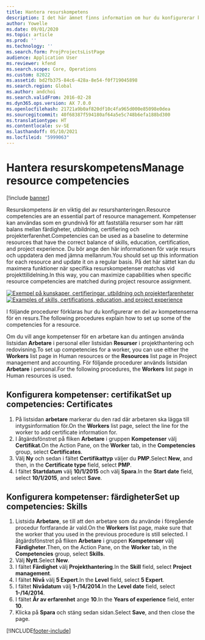 ```yaml
---
title: Hantera resurskompetens
description: I det här ämnet finns information om hur du konfigurerar kompetenser för projektresurser.
author: Yowelle
ms.date: 09/01/2020
ms.topic: article
ms.prod: ''
ms.technology: ''
ms.search.form: ProjProjectsListPage
audience: Application User
ms.reviewer: kfend
ms.search.scope: Core, Operations
ms.custom: 82022
ms.assetid: bd2fb375-84c6-428a-8e54-f0f719045898
ms.search.region: Global
ms.author: andchoi
ms.search.validFrom: 2016-02-28
ms.dyn365.ops.version: AX 7.0.0
ms.openlocfilehash: 21721a9b0af820df10c4fa965d000e85098e0dea
ms.sourcegitcommit: 40f68387f594180af64a5e5c748b6efa188bd300
ms.translationtype: HT
ms.contentlocale: sv-SE
ms.lasthandoff: 05/10/2021
ms.locfileid: "5999063"
---
```

# <a name="manage-resource-competencies"></a><span data-ttu-id="d0a9d-103">Hantera resurskompetens</span><span class="sxs-lookup"><span data-stu-id="d0a9d-103">Manage resource competencies</span></span>

[!include [banner](../includes/banner.md)]

<span data-ttu-id="d0a9d-104">Resurskompetens är en viktig del av resurshanteringen.</span><span class="sxs-lookup"><span data-stu-id="d0a9d-104">Resource competencies are an essential part of resource management.</span></span> <span data-ttu-id="d0a9d-105">Kompetenser kan användas som en grundnivå för att fastställa resurser som har rätt balans mellan färdigheter, utbildning, certifiering och projekterfarenhet.</span><span class="sxs-lookup"><span data-stu-id="d0a9d-105">Competencies can be used as a baseline to determine resources that have the correct balance of skills, education, certification, and project experience.</span></span> <span data-ttu-id="d0a9d-106">Du bör ange den här informationen för varje resurs och uppdatera den med jämna mellanrum.</span><span class="sxs-lookup"><span data-stu-id="d0a9d-106">You should set up this information for each resource and update it on a regular basis.</span></span> <span data-ttu-id="d0a9d-107">På det här sättet kan du maximera funktioner när specifika resurskompetenser matchas vid projekttilldelning.</span><span class="sxs-lookup"><span data-stu-id="d0a9d-107">In this way, you can maximize capabilities when specific resource competencies are matched during project resource assignment.</span></span>

<span data-ttu-id="d0a9d-108">[![Exempel på kunskaper, certifieringar, utbildning och projekterfarenheter](./media/projectresourcing06-1024x383.jpg)](./media/projectresourcing06.jpg)</span><span class="sxs-lookup"><span data-stu-id="d0a9d-108">[![Examples of skills, certifications, education, and project experience](./media/projectresourcing06-1024x383.jpg)](./media/projectresourcing06.jpg)</span></span>

<span data-ttu-id="d0a9d-109">I följande procedurer förklaras hur du konfigurerar en del av kompetenserna för en resurs.</span><span class="sxs-lookup"><span data-stu-id="d0a9d-109">The following procedures explain how to set up some of the competencies for a resource.</span></span>

<span data-ttu-id="d0a9d-110">Om du vill ange kompetenser för en arbetare kan du antingen använda listsidan **Arbetare** i personal eller listsidan **Resurser** i projekthantering och redovisning.</span><span class="sxs-lookup"><span data-stu-id="d0a9d-110">To set up competencies for a worker, you can use either the **Workers** list page in Human resources or the **Resources** list page in Project management and accounting.</span></span> <span data-ttu-id="d0a9d-111">För följande procedurer används listsidan **Arbetare** i personal.</span><span class="sxs-lookup"><span data-stu-id="d0a9d-111">For the following procedures, the **Workers** list page in Human resources is used.</span></span>

## <a name="set-up-competencies-certificates"></a><span data-ttu-id="d0a9d-112">Konfigurera kompetenser: certifikat</span><span class="sxs-lookup"><span data-stu-id="d0a9d-112">Set up competencies: Certificates</span></span>

1. <span data-ttu-id="d0a9d-113">På listsidan **arbetare** markerar du den rad där arbetaren ska lägga till intygsinformation för.</span><span class="sxs-lookup"><span data-stu-id="d0a9d-113">On the **Workers** list page, select the line for the worker to add certificate information for.</span></span>
2. <span data-ttu-id="d0a9d-114">I åtgärdsfönstret på fliken **Arbetare** i gruppen **Kompetenser** välj **Certifikat**.</span><span class="sxs-lookup"><span data-stu-id="d0a9d-114">On the Action Pane, on the **Worker** tab, in the **Competencies** group, select **Certificates**.</span></span>
3. <span data-ttu-id="d0a9d-115">Välj **Ny** och sedan i fältet **Certifikattyp** väljer du **PMP**.</span><span class="sxs-lookup"><span data-stu-id="d0a9d-115">Select **New**, and then, in the **Certificate type** field, select **PMP**.</span></span>
4. <span data-ttu-id="d0a9d-116">I fältet **Startdatum** välj **10/1/2015** och välj **Spara**.</span><span class="sxs-lookup"><span data-stu-id="d0a9d-116">In the **Start date** field, select **10/1/2015**, and select **Save**.</span></span>

## <a name="set-up-competencies-skills"></a><span data-ttu-id="d0a9d-117">Konfigurera kompetenser: färdigheter</span><span class="sxs-lookup"><span data-stu-id="d0a9d-117">Set up competencies: Skills</span></span>

1. <span data-ttu-id="d0a9d-118">Listsida **Arbetare**, se till att den arbetare som du använde i föregående procedur fortfarande är vald.</span><span class="sxs-lookup"><span data-stu-id="d0a9d-118">On the **Workers** list page, make sure that the worker that you used in the previous procedure is still selected.</span></span> <span data-ttu-id="d0a9d-119">I åtgärdsfönstret på fliken **Arbetare** i gruppen **Kompetenser** välj **Färdigheter**.</span><span class="sxs-lookup"><span data-stu-id="d0a9d-119">Then, on the Action Pane, on the **Worker** tab, in the **Competencies** group, select **Skills**.</span></span>
2. <span data-ttu-id="d0a9d-120">Välj **Nytt**.</span><span class="sxs-lookup"><span data-stu-id="d0a9d-120">Select **New**.</span></span>
3. <span data-ttu-id="d0a9d-121">I fältet **Färdighet** välj **Projekthantering**.</span><span class="sxs-lookup"><span data-stu-id="d0a9d-121">In the **Skill** field, select **Project management**.</span></span>
4. <span data-ttu-id="d0a9d-122">I fältet **Nivå** välj **5 Expert**.</span><span class="sxs-lookup"><span data-stu-id="d0a9d-122">In the **Level** field, select **5 Expert**.</span></span>
5. <span data-ttu-id="d0a9d-123">I fältet **Nivådatum** välj **1-/14/2014**.</span><span class="sxs-lookup"><span data-stu-id="d0a9d-123">In the **Level date** field, select **1-/14/2014**.</span></span>
6. <span data-ttu-id="d0a9d-124">I fältet **År av erfarenhet** ange **10**.</span><span class="sxs-lookup"><span data-stu-id="d0a9d-124">In the **Years of experience** field, enter **10**.</span></span>
7. <span data-ttu-id="d0a9d-125">Klicka på **Spara** och stäng sedan sidan.</span><span class="sxs-lookup"><span data-stu-id="d0a9d-125">Select **Save**, and then close the page.</span></span>


[!INCLUDE[footer-include](../includes/footer-banner.md)]
